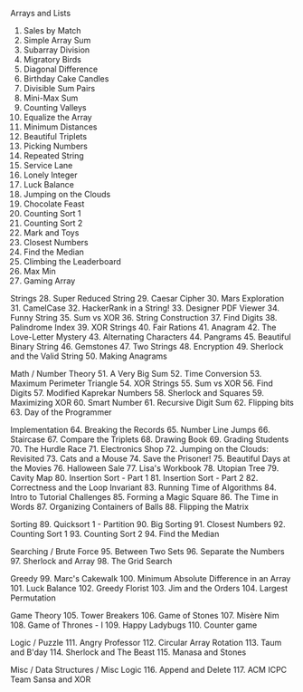 Arrays and Lists
1. Sales by Match
2. Simple Array Sum
3. Subarray Division
4. Migratory Birds
5. Diagonal Difference
6. Birthday Cake Candles
7. Divisible Sum Pairs
8. Mini-Max Sum
9. Counting Valleys
10. Equalize the Array
11. Minimum Distances
12. Beautiful Triplets
13. Picking Numbers
14. Repeated String
15. Service Lane
16. Lonely Integer
17. Luck Balance
18. Jumping on the Clouds
19. Chocolate Feast
20. Counting Sort 1
21. Counting Sort 2
22. Mark and Toys
23. Closest Numbers
24. Find the Median
25. Climbing the Leaderboard
26. Max Min
27. Gaming Array

Strings
28. Super Reduced String
29. Caesar Cipher
30. Mars Exploration
31. CamelCase
32. HackerRank in a String!
33. Designer PDF Viewer
34. Funny String
35. Sum vs XOR
36. String Construction
37. Find Digits
38. Palindrome Index
39. XOR Strings
40. Fair Rations
41. Anagram
42. The Love-Letter Mystery
43. Alternating Characters
44. Pangrams
45. Beautiful Binary String
46. Gemstones
47. Two Strings
48. Encryption
49. Sherlock and the Valid String
50. Making Anagrams

Math / Number Theory
51. A Very Big Sum
52. Time Conversion
53. Maximum Perimeter Triangle
54. XOR Strings
55. Sum vs XOR
56. Find Digits
57. Modified Kaprekar Numbers
58. Sherlock and Squares
59. Maximizing XOR
60. Smart Number
61. Recursive Digit Sum
62. Flipping bits
63. Day of the Programmer

Implementation
64. Breaking the Records
65. Number Line Jumps
66. Staircase
67. Compare the Triplets
68. Drawing Book
69. Grading Students
70. The Hurdle Race
71. Electronics Shop
72. Jumping on the Clouds: Revisited
73. Cats and a Mouse
74. Save the Prisoner!
75. Beautiful Days at the Movies
76. Halloween Sale
77. Lisa's Workbook
78. Utopian Tree
79. Cavity Map
80. Insertion Sort - Part 1
81. Insertion Sort - Part 2
82. Correctness and the Loop Invariant
83. Running Time of Algorithms
84. Intro to Tutorial Challenges
85. Forming a Magic Square
86. The Time in Words
87. Organizing Containers of Balls
88. Flipping the Matrix

Sorting
89. Quicksort 1 - Partition
90. Big Sorting
91. Closest Numbers
92. Counting Sort 1
93. Counting Sort 2
94. Find the Median

Searching / Brute Force
95. Between Two Sets
96. Separate the Numbers
97. Sherlock and Array
98. The Grid Search

Greedy
99. Marc's Cakewalk
100. Minimum Absolute Difference in an Array
101. Luck Balance
102. Greedy Florist
103. Jim and the Orders
104. Largest Permutation

Game Theory
105. Tower Breakers
106. Game of Stones
107. Misère Nim
108. Game of Thrones - I
109. Happy Ladybugs
110. Counter game

Logic / Puzzle
111. Angry Professor
112. Circular Array Rotation
113. Taum and B'day
114. Sherlock and The Beast
115. Manasa and Stones

Misc / Data Structures / Misc Logic
116. Append and Delete
117. ACM ICPC Team
Sansa and XOR

